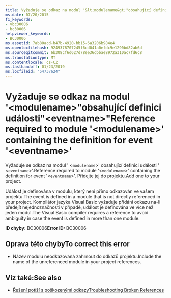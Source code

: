 ```yaml
---
title: Vyžaduje se odkaz na modul '&lt;modulename&gt;"obsahující definici události"&lt;eventname&gt;"
ms.date: 07/20/2015
f1_keywords:
- vbc30006
- bc30006
helpviewer_keywords:
- BC30006
ms.assetid: 7ab80acd-b47b-4920-bb15-6a3206b984e4
ms.openlocfilehash: 9249378707245f6cd041a0efdc9e1290bd82ab6d
ms.sourcegitcommit: 6b308cf6d627d78ee36dbbae8972a310ac7fd6c8
ms.translationtype: MT
ms.contentlocale: cs-CZ
ms.lasthandoff: 01/23/2019
ms.locfileid: "54737624"
---
```

# <a name="reference-required-to-module-ltmodulenamegt-containing-the-definition-for-event-lteventnamegt"></a><span data-ttu-id="33468-102">Vyžaduje se odkaz na modul '&lt;modulename&gt;"obsahující definici události"&lt;eventname&gt;"</span><span class="sxs-lookup"><span data-stu-id="33468-102">Reference required to module '&lt;modulename&gt;' containing the definition for event '&lt;eventname&gt;'</span></span>
<span data-ttu-id="33468-103">Vyžaduje se odkaz na modul ' <`modulename`>' obsahující definici události ' <`eventname`>'.</span><span class="sxs-lookup"><span data-stu-id="33468-103">Reference required to module '<`modulename`>' containing the definition for event '<`eventname`>'.</span></span> <span data-ttu-id="33468-104">Přidejte jej do projektu.</span><span class="sxs-lookup"><span data-stu-id="33468-104">Add one to your project.</span></span>  
  
 <span data-ttu-id="33468-105">Událost je definována v modulu, který není přímo odkazován ve vašem projektu.</span><span class="sxs-lookup"><span data-stu-id="33468-105">The event is defined in a module that is not directly referenced in your project.</span></span> <span data-ttu-id="33468-106">Kompilátor jazyka Visual Basic vyžaduje přidání odkazu na-li předejít nejednoznačnosti v případě, událost je definována ve více než jeden modul.</span><span class="sxs-lookup"><span data-stu-id="33468-106">The Visual Basic compiler requires a reference to avoid ambiguity in case the event is defined in more than one module.</span></span>  
  
 <span data-ttu-id="33468-107">**ID chyby:** BC30006</span><span class="sxs-lookup"><span data-stu-id="33468-107">**Error ID:** BC30006</span></span>  
  
## <a name="to-correct-this-error"></a><span data-ttu-id="33468-108">Oprava této chyby</span><span class="sxs-lookup"><span data-stu-id="33468-108">To correct this error</span></span>  
  
-   <span data-ttu-id="33468-109">Název modulu neodkazovaná zahrnout do odkazů projektu.</span><span class="sxs-lookup"><span data-stu-id="33468-109">Include the name of the unreferenced module in your project references.</span></span>  
  
## <a name="see-also"></a><span data-ttu-id="33468-110">Viz také:</span><span class="sxs-lookup"><span data-stu-id="33468-110">See also</span></span>
- [<span data-ttu-id="33468-111">Řešení potíží s poškozenými odkazy</span><span class="sxs-lookup"><span data-stu-id="33468-111">Troubleshooting Broken References</span></span>](/visualstudio/ide/troubleshooting-broken-references)
